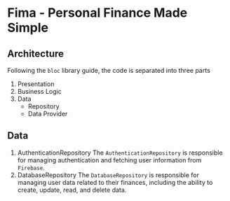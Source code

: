 # Fima - Personal Finance Made Simple

## Architecture

Following the `bloc` library guide, the code is separated into three parts
1. Presentation
2. Business Logic
3. Data
   - Repository
   - Data Provider

## Data

1. AuthenticationRepository
   The `AuthenticationRepository` is responsible for managing authentication and fetching user information from `Firebase`. 
2. DatabaseRepository 
   The `DatabaseRepository` is responsible for managing user data related to their finances, including the ability to create, update, read, and delete data.
